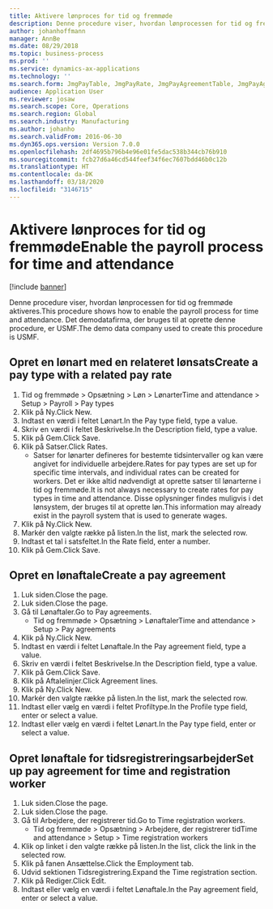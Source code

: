 ```yaml
---
title: Aktivere lønproces for tid og fremmøde
description: Denne procedure viser, hvordan lønprocessen for tid og fremmøde aktiveres.
author: johanhoffmann
manager: AnnBe
ms.date: 08/29/2018
ms.topic: business-process
ms.prod: ''
ms.service: dynamics-ax-applications
ms.technology: ''
ms.search.form: JmgPayTable, JmgPayRate, JmgPayAgreementTable, JmgPayAgreementLine, HcmWorker
audience: Application User
ms.reviewer: josaw
ms.search.scope: Core, Operations
ms.search.region: Global
ms.search.industry: Manufacturing
ms.author: johanho
ms.search.validFrom: 2016-06-30
ms.dyn365.ops.version: Version 7.0.0
ms.openlocfilehash: 2df4695b796b4e96e01fe5dac538b344cb76b910
ms.sourcegitcommit: fcb27d6a46cd544feef34f6ec7607bdd46b0c12b
ms.translationtype: HT
ms.contentlocale: da-DK
ms.lasthandoff: 03/18/2020
ms.locfileid: "3146715"
---
```

# <a name="enable-the-payroll-process-for-time-and-attendance"></a><span data-ttu-id="107f4-103">Aktivere lønproces for tid og fremmøde</span><span class="sxs-lookup"><span data-stu-id="107f4-103">Enable the payroll process for time and attendance</span></span>

[!include [banner](../../includes/banner.md)]

<span data-ttu-id="107f4-104">Denne procedure viser, hvordan lønprocessen for tid og fremmøde aktiveres.</span><span class="sxs-lookup"><span data-stu-id="107f4-104">This procedure shows how to enable the payroll process for time and attendance.</span></span> <span data-ttu-id="107f4-105">Det demodatafirma, der bruges til at oprette denne procedure, er USMF.</span><span class="sxs-lookup"><span data-stu-id="107f4-105">The demo data company used to create this procedure is USMF.</span></span>


## <a name="create-a-pay-type-with-a-related-pay-rate"></a><span data-ttu-id="107f4-106">Opret en lønart med en relateret lønsats</span><span class="sxs-lookup"><span data-stu-id="107f4-106">Create a pay type with a related pay rate</span></span>
1. <span data-ttu-id="107f4-107">Tid og fremmøde > Opsætning > Løn > Lønarter</span><span class="sxs-lookup"><span data-stu-id="107f4-107">Time and attendance > Setup > Payroll > Pay types</span></span>
2. <span data-ttu-id="107f4-108">Klik på Ny.</span><span class="sxs-lookup"><span data-stu-id="107f4-108">Click New.</span></span>
3. <span data-ttu-id="107f4-109">Indtast en værdi i feltet Lønart.</span><span class="sxs-lookup"><span data-stu-id="107f4-109">In the Pay type field, type a value.</span></span>
4. <span data-ttu-id="107f4-110">Skriv en værdi i feltet Beskrivelse.</span><span class="sxs-lookup"><span data-stu-id="107f4-110">In the Description field, type a value.</span></span>
5. <span data-ttu-id="107f4-111">Klik på Gem.</span><span class="sxs-lookup"><span data-stu-id="107f4-111">Click Save.</span></span>
6. <span data-ttu-id="107f4-112">Klik på Satser.</span><span class="sxs-lookup"><span data-stu-id="107f4-112">Click Rates.</span></span>
    * <span data-ttu-id="107f4-113">Satser for lønarter defineres for bestemte tidsintervaller og kan være angivet for individuelle arbejdere.</span><span class="sxs-lookup"><span data-stu-id="107f4-113">Rates for pay types are set up for specific time intervals, and individual rates can be created for workers.</span></span> <span data-ttu-id="107f4-114">Det er ikke altid nødvendigt at oprette satser til lønarterne i tid og fremmøde.</span><span class="sxs-lookup"><span data-stu-id="107f4-114">It is not always necessary to create rates for pay types in time and attendance.</span></span> <span data-ttu-id="107f4-115">Disse oplysninger findes muligvis i det lønsystem, der bruges til at oprette løn.</span><span class="sxs-lookup"><span data-stu-id="107f4-115">This information may already exist in the payroll system that is used to generate wages.</span></span>  
7. <span data-ttu-id="107f4-116">Klik på Ny.</span><span class="sxs-lookup"><span data-stu-id="107f4-116">Click New.</span></span>
8. <span data-ttu-id="107f4-117">Markér den valgte række på listen.</span><span class="sxs-lookup"><span data-stu-id="107f4-117">In the list, mark the selected row.</span></span>
9. <span data-ttu-id="107f4-118">Indtast et tal i satsfeltet.</span><span class="sxs-lookup"><span data-stu-id="107f4-118">In the Rate field, enter a number.</span></span>
10. <span data-ttu-id="107f4-119">Klik på Gem.</span><span class="sxs-lookup"><span data-stu-id="107f4-119">Click Save.</span></span>

## <a name="create-a-pay-agreement"></a><span data-ttu-id="107f4-120">Opret en lønaftale</span><span class="sxs-lookup"><span data-stu-id="107f4-120">Create a pay agreement</span></span>
1. <span data-ttu-id="107f4-121">Luk siden.</span><span class="sxs-lookup"><span data-stu-id="107f4-121">Close the page.</span></span>
2. <span data-ttu-id="107f4-122">Luk siden.</span><span class="sxs-lookup"><span data-stu-id="107f4-122">Close the page.</span></span>
3. <span data-ttu-id="107f4-123">Gå til Lønaftaler.</span><span class="sxs-lookup"><span data-stu-id="107f4-123">Go to Pay agreements.</span></span>
    * <span data-ttu-id="107f4-124">Tid og fremmøde > Opsætning > Lønaftaler</span><span class="sxs-lookup"><span data-stu-id="107f4-124">Time and attendance > Setup > Pay agreements</span></span>  
4. <span data-ttu-id="107f4-125">Klik på Ny.</span><span class="sxs-lookup"><span data-stu-id="107f4-125">Click New.</span></span>
5. <span data-ttu-id="107f4-126">Indtast en værdi i feltet Lønaftale.</span><span class="sxs-lookup"><span data-stu-id="107f4-126">In the Pay agreement field, type a value.</span></span>
6. <span data-ttu-id="107f4-127">Skriv en værdi i feltet Beskrivelse.</span><span class="sxs-lookup"><span data-stu-id="107f4-127">In the Description field, type a value.</span></span>
7. <span data-ttu-id="107f4-128">Klik på Gem.</span><span class="sxs-lookup"><span data-stu-id="107f4-128">Click Save.</span></span>
8. <span data-ttu-id="107f4-129">Klik på Aftalelinjer.</span><span class="sxs-lookup"><span data-stu-id="107f4-129">Click Agreement lines.</span></span>
9. <span data-ttu-id="107f4-130">Klik på Ny.</span><span class="sxs-lookup"><span data-stu-id="107f4-130">Click New.</span></span>
10. <span data-ttu-id="107f4-131">Markér den valgte række på listen.</span><span class="sxs-lookup"><span data-stu-id="107f4-131">In the list, mark the selected row.</span></span>
11. <span data-ttu-id="107f4-132">Indtast eller vælg en værdi i feltet Profiltype.</span><span class="sxs-lookup"><span data-stu-id="107f4-132">In the Profile type field, enter or select a value.</span></span>
12. <span data-ttu-id="107f4-133">Indtast eller vælg en værdi i feltet Lønart.</span><span class="sxs-lookup"><span data-stu-id="107f4-133">In the Pay type field, enter or select a value.</span></span>

## <a name="set-up-pay-agreement-for-time-and-registration-worker"></a><span data-ttu-id="107f4-134">Opret lønaftale for tidsregistreringsarbejder</span><span class="sxs-lookup"><span data-stu-id="107f4-134">Set up pay agreement for time and registration worker</span></span>
1. <span data-ttu-id="107f4-135">Luk siden.</span><span class="sxs-lookup"><span data-stu-id="107f4-135">Close the page.</span></span>
2. <span data-ttu-id="107f4-136">Luk siden.</span><span class="sxs-lookup"><span data-stu-id="107f4-136">Close the page.</span></span>
3. <span data-ttu-id="107f4-137">Gå til Arbejdere, der registrerer tid.</span><span class="sxs-lookup"><span data-stu-id="107f4-137">Go to Time registration workers.</span></span>
    * <span data-ttu-id="107f4-138">Tid og fremmøde > Opsætning > Arbejdere, der registrerer tid</span><span class="sxs-lookup"><span data-stu-id="107f4-138">Time and attendance > Setup > Time registration workers</span></span>  
4. <span data-ttu-id="107f4-139">Klik op linket i den valgte række på listen.</span><span class="sxs-lookup"><span data-stu-id="107f4-139">In the list, click the link in the selected row.</span></span>
5. <span data-ttu-id="107f4-140">Klik på fanen Ansættelse.</span><span class="sxs-lookup"><span data-stu-id="107f4-140">Click the Employment tab.</span></span>
6. <span data-ttu-id="107f4-141">Udvid sektionen Tidsregistrering.</span><span class="sxs-lookup"><span data-stu-id="107f4-141">Expand the Time registration section.</span></span>
7. <span data-ttu-id="107f4-142">Klik på Rediger.</span><span class="sxs-lookup"><span data-stu-id="107f4-142">Click Edit.</span></span>
8. <span data-ttu-id="107f4-143">Indtast eller vælg en værdi i feltet Lønaftale.</span><span class="sxs-lookup"><span data-stu-id="107f4-143">In the Pay agreement field, enter or select a value.</span></span>

